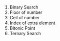 1. Binary Search
2. Floor of number
3. Ceil of number
4. Index of extra element
5. Bitonic Point
6. Ternary Search